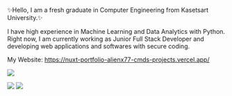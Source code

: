 ✨Hello, I am a fresh graduate in Computer Engineering from Kasetsart University.✨

I have high experience in Machine Learning and Data Analytics with Python. Right now, I am currently working as Junior Full Stack Developer and developing web applications and softwares with secure coding.

My Website: https://nuxt-portfolio-alienx77-cmds-projects.vercel.app/

![](http://github-profile-summary-cards.vercel.app/api/cards/profile-details?username=AlienX77-cmd&theme=transparent)

![](http://github-profile-summary-cards.vercel.app/api/cards/repos-per-language?username=AlienX77-cmd&theme=transparent) ![](http://github-profile-summary-cards.vercel.app/api/cards/stats?username=AlienX77-cmd&theme=transparent)

<!--
**AlienX77-cmd/AlienX77-cmd** is a ✨ _special_ ✨ repository because its `README.md` (this file) appears on your GitHub profile.

Here are some ideas to get you started:

- 🔭 I’m currently working on ...
- 🌱 I’m currently learning ...
- 👯 I’m looking to collaborate on ...
- 🤔 I’m looking for help with ...
- 💬 Ask me about ...
- 📫 How to reach me: ...
- 😄 Pronouns: ...
- ⚡ Fun fact: ...
-->
